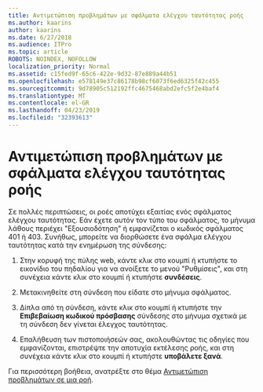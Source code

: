 ```yaml
---
title: Αντιμετώπιση προβλημάτων με σφάλματα ελέγχου ταυτότητας ροής
ms.author: kaarins
author: kaarins
ms.date: 6/27/2018
ms.audience: ITPro
ms.topic: article
ROBOTS: NOINDEX, NOFOLLOW
localization_priority: Normal
ms.assetid: c15fed9f-65c6-422e-9d32-87e889a44b51
ms.openlocfilehash: e578149e37c86178b98cf6073f6ed6325f42c455
ms.sourcegitcommit: 9d78905c512192ffc4675468abd2efc5f2e4baf4
ms.translationtype: MT
ms.contentlocale: el-GR
ms.lasthandoff: 04/23/2019
ms.locfileid: "32393613"
---
```

# <a name="troubleshoot-flow-authentication-errors"></a>Αντιμετώπιση προβλημάτων με σφάλματα ελέγχου ταυτότητας ροής

Σε πολλές περιπτώσεις, οι ροές αποτύχει εξαιτίας ενός σφάλματος ελέγχου ταυτότητας. Εάν έχετε αυτόν τον τύπο του σφάλματος, το μήνυμα λάθους περιέχει "Εξουσιοδότηση" ή εμφανίζεται ο κωδικός σφάλματος 401 ή 403. Συνήθως, μπορείτε να διορθώσετε ένα σφάλμα ελέγχου ταυτότητας κατά την ενημέρωση της σύνδεσης:
  
1. Στην κορυφή της πύλης web, κάντε κλικ στο κουμπί ή κτυπήστε το εικονίδιο του πηδαλίου για να ανοίξετε το μενού "Ρυθμίσεις", και στη συνέχεια κάντε κλικ στο κουμπί ή κτυπήστε **συνδέσεις**.
    
2. Μετακινηθείτε στη σύνδεση που είδατε στο μήνυμα σφάλματος.
    
3. Δίπλα από τη σύνδεση, κάντε κλικ στο κουμπί ή κτυπήστε την **Επιβεβαίωση κωδικού πρόσβασης** σύνδεσης στο μήνυμα σχετικά με τη σύνδεση δεν γίνεται έλεγχος ταυτότητας. 
    
4. Επαλήθευση των πιστοποιήσεών σας, ακολουθώντας τις οδηγίες που εμφανίζονται, επιστρέψτε την αποτυχία εκτέλεσης ροής, και στη συνέχεια κάντε κλικ στο κουμπί ή κτυπήστε **υποβάλετε ξανά**.
    
Για περισσότερη βοήθεια, ανατρέξτε στο θέμα [Αντιμετώπιση προβλημάτων σε μια ροή](https://go.microsoft.com/fwlink/?linkid=872110).
  

